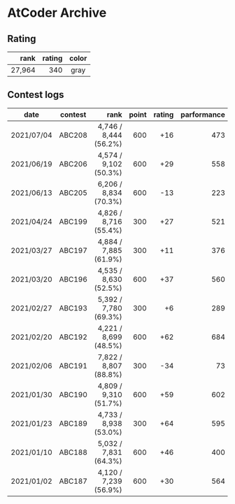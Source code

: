# AtCoder Archive

## Rating

|   rank | rating | color |
| -----: | -----: | :---: |
| 27,964 |    340 | gray  |

## Contest logs

|    date    | contest |                  rank | point | rating | parformance |
| :--------: | :-----: | --------------------: | ----: | -----: | ----------: |
| 2021/07/04 | ABC208  | 4,746 / 8,444 (56.2%) |   600 |    +16 |         473 |
| 2021/06/19 | ABC206  | 4,574 / 9,102 (50.3%) |   600 |    +29 |         558 |
| 2021/06/13 | ABC205  | 6,206 / 8,834 (70.3%) |   600 |    -13 |         223 |
| 2021/04/24 | ABC199  | 4,826 / 8,716 (55.4%) |   300 |    +27 |         521 |
| 2021/03/27 | ABC197  | 4,884 / 7,885 (61.9%) |   300 |    +11 |         376 |
| 2021/03/20 | ABC196  | 4,535 / 8,630 (52.5%) |   600 |    +37 |         560 |
| 2021/02/27 | ABC193  | 5,392 / 7,780 (69.3%) |   300 |     +6 |         289 |
| 2021/02/20 | ABC192  | 4,221 / 8,699 (48.5%) |   600 |    +62 |         684 |
| 2021/02/06 | ABC191  | 7,822 / 8,807 (88.8%) |   300 |    -34 |          73 |
| 2021/01/30 | ABC190  | 4,809 / 9,310 (51.7%) |   600 |    +59 |         602 |
| 2021/01/23 | ABC189  | 4,733 / 8,938 (53.0%) |   300 |    +64 |         595 |
| 2021/01/10 | ABC188  | 5,032 / 7,831 (64.3%) |   600 |    +46 |         400 |
| 2021/01/02 | ABC187  | 4,120 / 7,239 (56.9%) |   600 |    +30 |         564 |
